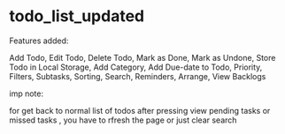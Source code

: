 # todo_list_updated
Features added:

Add Todo,
Edit Todo,
Delete Todo,
Mark as Done,
Mark as Undone,
Store Todo in Local Storage,
Add Category,
Add Due-date to Todo,
Priority,
Filters,
Subtasks,
Sorting,
Search,
Reminders,
Arrange,
View Backlogs


imp note:

for get back to normal list of todos after pressing view pending tasks or missed tasks , you have to rfresh the page or just clear search
